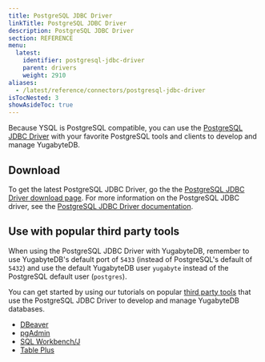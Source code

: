 ```yaml
---
title: PostgreSQL JDBC Driver
linkTitle: PostgreSQL JDBC Driver
description: PostgreSQL JDBC Driver
section: REFERENCE
menu:
  latest:
    identifier: postgresql-jdbc-driver
    parent: drivers
    weight: 2910
aliases:
  - /latest/reference/connectors/postgresql-jdbc-driver
isTocNested: 3
showAsideToc: true
---
```


Because YSQL is PostgreSQL compatible, you can use the [PostgreSQL JDBC Driver](https://jdbc.postgresql.org/) with your favorite PostgreSQL tools and clients to develop and manage YugabyteDB.

## Download

To get the latest PostgreSQL JDBC Driver, go the the [PostgreSQL JDBC Driver download page](https://jdbc.postgresql.org/download.html). For more information on the PostgreSQL JDBC driver, see the [PostgreSQL JDBC Driver documentation](https://jdbc.postgresql.org/documentation/documentation.html).

## Use with popular third party tools

When using the PostgreSQL JDBC Driver with YugabyteDB, remember to use YugabyteDB's default port of `5433` (instead of PostgreSQL's default of `5432`) and use the default YugabyteDB user `yugabyte` instead of the PostgreSQL default user (`postgres`).

You can get started by using our tutorials on popular [third party tools](../../../tools/) that use the PostgreSQL JDBC Driver to develop and manage YugabyteDB databases.

- [DBeaver](../../../tools/dbeaver/)
- [pgAdmin](../../../tools/pgadmin/)
- [SQL Workbench/J](../../../tools/sql-workbench/)
- [Table Plus](../../../tools/tableplus/)
